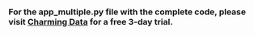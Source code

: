 ### For the app_multiple.py file with the complete code, please visit [Charming Data](https://charming-data.circle.so/c/langchain-education/) for a free 3-day trial.
